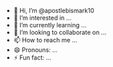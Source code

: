 - 👋 Hi, I’m @apostlebismark10
- 👀 I’m interested in ...
- 🌱 I’m currently learning ...
- 💞️ I’m looking to collaborate on ...
- 📫 How to reach me  ...
- 😄 Pronouns: ...
- ⚡ Fun fact: ...

<!---
apostlebismark10/apostlebismark10 is a ✨ special ✨ repository because its `README.md` (this file) appears on your GitHub profile.
You can click the Preview link to take a look at your changes.
--->
